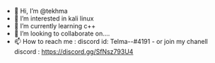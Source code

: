 - 👋 Hi, I’m @tekhma
- 👀 I’m interested in kali linux
- 🌱 I’m currently learning c++
- 💞️ I’m looking to collaborate on....
- 📫 How to reach me : discord id: Telma--#4191 - or join my chanell discord : https://discord.gg/SfNsz793U4

<!---
tekhma1224/tekhma1224 is a ✨ special ✨ repository because its `README.md` (this file) appears on your GitHub profile.
You can click the Preview link to take a look at your changes.
--->
